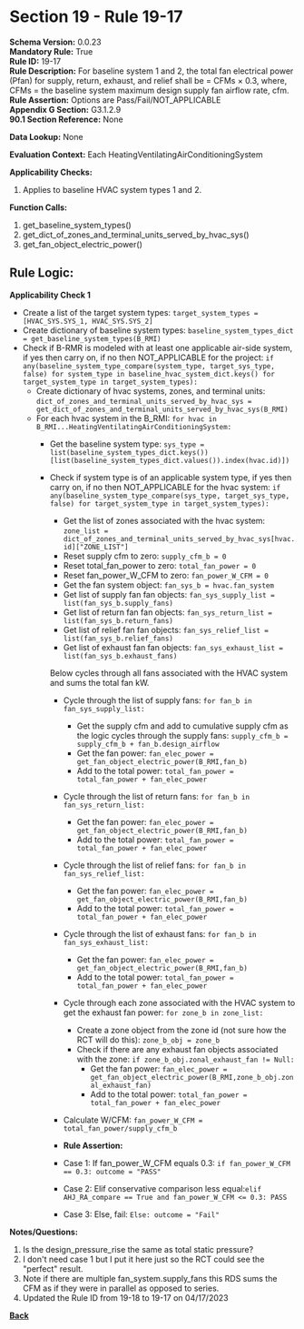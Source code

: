 # Section 19 - Rule 19-17       
**Schema Version:** 0.0.23    
**Mandatory Rule:** True    
**Rule ID:** 19-17     
**Rule Description:** For baseline system 1 and 2, the total fan electrical power (Pfan) for supply, return, exhaust, and relief shall be = CFMs × 0.3, where, CFMs = the baseline system maximum design supply fan airflow rate, cfm.    
**Rule Assertion:** Options are Pass/Fail/NOT_APPLICABLE     
**Appendix G Section:** G3.1.2.9        
**90.1 Section Reference:** None  

**Data Lookup:** None  

**Evaluation Context:** Each HeatingVentilatingAirConditioningSystem  

**Applicability Checks:** 
1. Applies to baseline HVAC system types 1 and 2.

**Function Calls:**  
1. get_baseline_system_types()    
2. get_dict_of_zones_and_terminal_units_served_by_hvac_sys()   
3. get_fan_object_electric_power()

## Rule Logic:   
**Applicability Check 1**     
- Create a list of the target system types: `target_system_types = [HVAC_SYS.SYS_1, HVAC_SYS.SYS_2]`  
- Create dictionary of baseline system types: `baseline_system_types_dict = get_baseline_system_types(B_RMI)`  
- Check if B-RMR is modeled with at least one applicable air-side system, if yes then carry on, if no then NOT_APPLICABLE for the project: `if any(baseline_system_type_compare(system_type, target_sys_type, false) for system_type in baseline_hvac_system_dict.keys() for target_system_type in target_system_types):` 
    - Create dictionary of hvac systems, zones, and terminal units: `dict_of_zones_and_terminal_units_served_by_hvac_sys = get_dict_of_zones_and_terminal_units_served_by_hvac_sys(B_RMI)`
    - For each hvac system in the B_RMI: `for hvac in B_RMI...HeatingVentilatingAirConditioningSystem:` 
        - Get the baseline system type: `sys_type = list(baseline_system_types_dict.keys())[list(baseline_system_types_dict.values()).index(hvac.id)])`
        - Check if system type is of an applicable system type, if yes then carry on, if no then NOT_APPLICABLE for the hvac system:  `if any(baseline_system_type_compare(sys_type, target_sys_type, false) for target_system_type in target_system_types):`      
            - Get the list of zones associated with the hvac system: `zone_list = dict_of_zones_and_terminal_units_served_by_hvac_sys[hvac.id]["ZONE_LIST"]`  
            - Reset supply cfm to zero: `supply_cfm_b = 0`  
            - Reset total_fan_power to zero: `total_fan_power = 0`   
            - Reset fan_power_W_CFM to zero: `fan_power_W_CFM = 0`                 
            - Get the fan system object:  `fan_sys_b = hvac.fan_system`  
            - Get list of supply fan fan objects: `fan_sys_supply_list = list(fan_sys_b.supply_fans)`  
            - Get list of return fan fan objects: `fan_sys_return_list = list(fan_sys_b.return_fans)`
            - Get list of relief fan fan objects: `fan_sys_relief_list = list(fan_sys_b.relief_fans)`
            - Get list of exhaust fan fan objects: `fan_sys_exhaust_list = list(fan_sys_b.exhaust_fans)`
                    
            Below cycles through all fans associated with the HVAC system and sums the total fan kW.
            - Cycle through the list of supply fans: `for fan_b in fan_sys_supply_list:`  
                - Get the supply cfm and add to cumulative supply cfm as the logic cycles through the supply fans: `supply_cfm_b = supply_cfm_b + fan_b.design_airflow`  
                - Get the fan power: `fan_elec_power = get_fan_object_electric_power(B_RMI,fan_b)`    
                - Add to the total power: `total_fan_power = total_fan_power + fan_elec_power`
            - Cycle through the list of return fans: `for fan_b in fan_sys_return_list:`  
                - Get the fan power: `fan_elec_power = get_fan_object_electric_power(B_RMI,fan_b)`    
                - Add to the total power: `total_fan_power = total_fan_power + fan_elec_power`
            - Cycle through the list of relief fans: `for fan_b in fan_sys_relief_list:`  
                - Get the fan power: `fan_elec_power = get_fan_object_electric_power(B_RMI,fan_b)`    
                - Add to the total power: `total_fan_power = total_fan_power + fan_elec_power`       
            - Cycle through the list of exhaust fans: `for fan_b in fan_sys_exhaust_list:`  
                - Get the fan power: `fan_elec_power = get_fan_object_electric_power(B_RMI,fan_b)`    
                - Add to the total power: `total_fan_power = total_fan_power + fan_elec_power`     
            - Cycle through each zone associated with the HVAC system to get the exhaust fan power: `for zone_b in zone_list:`  
                - Create a zone object from the zone id (not sure how the RCT will do this): `zone_b_obj = zone_b`  
                - Check if there are any exhaust fan objects associated with the zone: `if zone_b_obj.zonal_exhaust_fan != Null:`  
                    - Get the fan power: `fan_elec_power = get_fan_object_electric_power(B_RMI,zone_b_obj.zonal_exhaust_fan)`    
                    - Add to the total power: `total_fan_power = total_fan_power + fan_elec_power`     
            
            - Calculate W/CFM: `fan_power_W_CFM = total_fan_power/supply_cfm_b`                 
            
            - **Rule Assertion:** 
            - Case 1: If fan_power_W_CFM equals 0.3: `if fan_power_W_CFM == 0.3: outcome = "PASS"`  
            - Case 2: Elif conservative comparison less equal:`elif AHJ_RA_compare == True and fan_power_W_CFM <= 0.3: PASS`
            - Case 3: Else, fail: `Else: outcome = "Fail"`

**Notes/Questions:**  
1. Is the design_pressure_rise the same as total static pressure?
2. I don't need case 1 but I put it here just so the RCT could see the "perfect" result.
3. Note if there are multiple fan_system.supply_fans this RDS sums the CFM as if they were in parallel as opposed to series.  
4. Updated the Rule ID from 19-18 to 19-17 on 04/17/2023

**[Back](../_toc.md)**